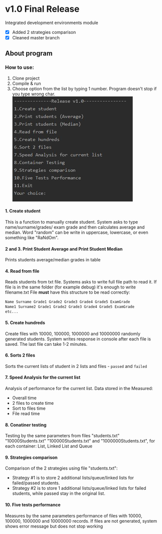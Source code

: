 # v1.0 Final Release
Integrated development environments module
- [x] Added 2 strategies comparison 
- [x] Cleaned master branch

## About program

### How to use:
1. Clone project
2. Compile & run
3. Choose option from the list by typing 1 number. Program doesn't stop if you type wrong char.
![](images/image.JPG)

#### 1. Create student
This is a function to manually create student. System asks to type name/surname/grades/ exam grade and then calculates average and median.
Word "random" can be write in uppercase, lowercase, or even something like "RaNdOm".

#### 2 and 3. Print Student Average and Print Student Median
Prints  students average/median grades in table

#### 4. Read from file
Reads students from txt file. Systems asks to write full file path to read it. If file is in the same folder (for example debug) it's enough to write filename.txt
File **must** have this structure to be read correctly:
```
Name Surname Grade1 Grade2 Grade3 Grade4 Grade5 ExamGrade
Name1 Surname2 Grade1 Grade2 Grade3 Grade4 Grade5 ExamGrade
etc...
```

#### 5. Create hundreds
Create files with 10000, 100000, 1000000 and 10000000 randomly generated students. System writes response in console after each file is saved. The last file can take 1-2 minutes.

#### 6. Sorts 2 files
Sorts the current lists of student in 2 lists and files - ``` passed ``` and ```failed```

#### 7. Speed Analysis for the current list
Analysis of performance for the current list. Data stored in the  Measured:
- Overall time
- 2 files to create time
- Sort to files time
- File read time

#### 8. Conatiner testing
Testing by the same parameters from files "students.txt" "10000Students.txt" "100000Students.txt" and "1000000Students.txt", for each container: List, Linked List and Queue

#### 9. Strategies comparison
Comparison of the 2 strategies using file "students.txt":
- Strategy #1 is to store 2 additional lists/queue/linked lists for failed/passed students.
- Strategy #2 is to store 1 additional lists/queue/linked lists for failed students, while passed stay in the original list.

#### 10. Five tests performance
Measures by the same parameters performance of files with 10000, 100000, 1000000 and 10000000 records. If files are not generated, system  shows error message but does not stop working
 

